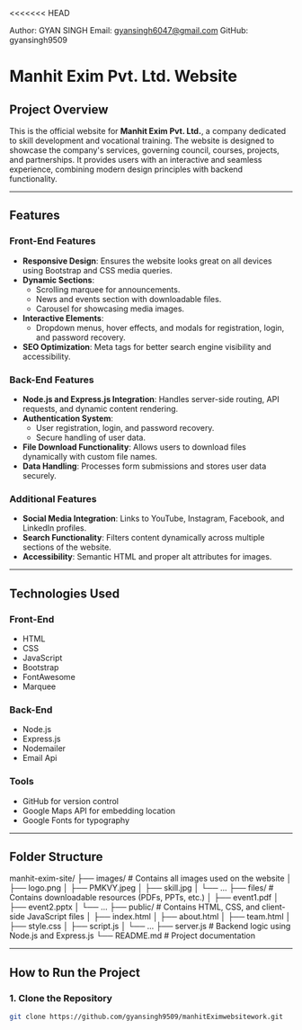 <<<<<<< HEAD

Author: GYAN SINGH
Email: gyansingh6047@gmail.com
GitHub: gyansingh9509

# Manhit Exim Pvt. Ltd. Website

## **Project Overview**
This is the official website for **Manhit Exim Pvt. Ltd.**, a company dedicated to skill development and vocational training. The website is designed to showcase the company's services, governing council, courses, projects, and partnerships. It provides users with an interactive and seamless experience, combining modern design principles with backend functionality.

---

## **Features**
### **Front-End Features**
- **Responsive Design**: Ensures the website looks great on all devices using Bootstrap and CSS media queries.
- **Dynamic Sections**:
  - Scrolling marquee for announcements.
  - News and events section with downloadable files.
  - Carousel for showcasing media images.
- **Interactive Elements**:
  - Dropdown menus, hover effects, and modals for registration, login, and password recovery.
- **SEO Optimization**: Meta tags for better search engine visibility and accessibility.

### **Back-End Features**
- **Node.js and Express.js Integration**: Handles server-side routing, API requests, and dynamic content rendering.
- **Authentication System**:
  - User registration, login, and password recovery.
  - Secure handling of user data.
- **File Download Functionality**: Allows users to download files dynamically with custom file names.
- **Data Handling**: Processes form submissions and stores user data securely.

### **Additional Features**
- **Social Media Integration**: Links to YouTube, Instagram, Facebook, and LinkedIn profiles.
- **Search Functionality**: Filters content dynamically across multiple sections of the website.
- **Accessibility**: Semantic HTML and proper alt attributes for images.

---

## **Technologies Used**
### **Front-End**
- HTML
- CSS
- JavaScript
- Bootstrap
- FontAwesome
- Marquee

### **Back-End**
- Node.js
- Express.js
- Nodemailer
- Email Api

### **Tools**
- GitHub for version control
- Google Maps API for embedding location
- Google Fonts for typography

---

## **Folder Structure**



manhit-exim-site/ ├── images/ # Contains all images used on the website │ ├── logo.png │ ├── PMKVY.jpeg │ ├── skill.jpg │ └── ... ├── files/ # Contains downloadable resources (PDFs, PPTs, etc.) │ ├── event1.pdf │ ├── event2.pptx │ └── ... ├── public/ # Contains HTML, CSS, and client-side JavaScript files │ ├── index.html │ ├── about.html │ ├── team.html │ ├── style.css │ ├── script.js │ └── ... ├── server.js # Backend logic using Node.js and Express.js └── README.md # Project documentation

---

## **How to Run the Project**
### **1. Clone the Repository**
```bash
git clone https://github.com/gyansingh9509/manhitEximwebsitework.git
